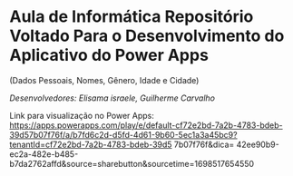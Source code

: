 # Aula de Informática Repositório Voltado Para o Desenvolvimento do Aplicativo do Power Apps 
(Dados Pessoais, Nomes, Gênero, Idade e Cidade) 

_Desenvolvedores: Elisama israele, Guilherme Carvalho_






Link para visualização no Power Apps:
https://apps.powerapps.com/play/e/default-cf72e2bd-7a2b-4783-bdeb-39d57b07f76f/a/b7fd6c2d-d5fd-4d61-9b60-5ec1a3a45bc9?tenantId=cf72e2bd-7a2b-4783-bdeb-39d5 7b07f76f&dica= 42ee90b9-ec2a-482e-b485-b7da2762affd&source=sharebutton&sourcetime=1698517654550
